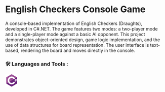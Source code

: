 # English Checkers Console Game
A console-based implementation of English Checkers (Draughts), developed in C#.NET. The game features two modes: a two-player mode and a single-player mode against a basic AI opponent. This project demonstrates object-oriented design, game logic implementation, and the use of data structures for board representation. The user interface is text-based, rendering the board and moves directly in the console.

### :hammer_and_wrench: Languages and Tools :
<div>
  <img 
    src="https://raw.githubusercontent.com/devicons/devicon/master/icons/csharp/csharp-original.svg" 
    alt="csharp" 
    width="40" 
    height="40" 
    title="C#" 
 />    
<div/>
<br>
